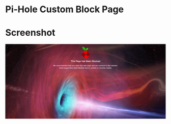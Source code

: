 # Pi-Hole Custom Block Page
# Screenshot
![](https://raw.githubusercontent.com/senhan07/project-screenshot/master/pihole-blockpage.jpg)
